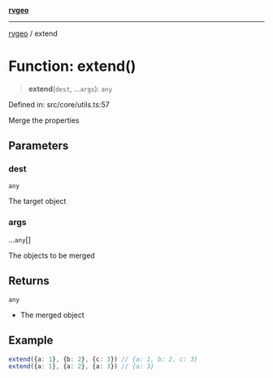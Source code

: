[**rvgeo**](../README.md)

***

[rvgeo](../globals.md) / extend

# Function: extend()

> **extend**(`dest`, ...`args`): `any`

Defined in: src/core/utils.ts:57

Merge the properties

## Parameters

### dest

`any`

The target object

### args

...`any`[]

The objects to be merged

## Returns

`any`

- The merged object

## Example

```ts
extend({a: 1}, {b: 2}, {c: 3}) // {a: 1, b: 2, c: 3}
extend({a: 1}, {a: 2}, {a: 3}) // {a: 3}
```
